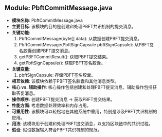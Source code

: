 ## Module: PbftCommitMessage.java
- **模块名称**: PbftCommitMessage.java
- **主要目标**: 该模块的目的是创建和处理PBFT共识机制的提交消息。
- **关键功能**: 
  1. PbftCommitMessage(byte[] data): 从数据创建PBFT提交消息。
  2. PbftCommitMessage(PbftSignCapsule pbftSignCapsule): 从PBFT签名胶囊创建PBFT提交消息。
  3. getPBFTCommitResult(): 获取PBFT提交结果。
  4. getPbftSignCapsule(): 获取PBFT签名胶囊。
- **关键变量**: 
  1. pbftSignCapsule: 存储PBFT签名胶囊。
- **相互依赖**: 该模块依赖于PBFT签名胶囊和其他消息类型。
- **核心 vs. 辅助操作**: 核心操作包括创建和处理PBFT提交消息，辅助操作包括获取答复消息。
- **操作顺序**: 创建PBFT提交消息 -> 获取PBFT提交结果。
- **性能方面**: 考虑数据处理效率和内存占用。
- **可重用性**: 该模块可以轻松地在其他系统中重用，特别是涉及PBFT共识机制的应用。
- **用法**: 该模块用于创建和处理PBFT提交消息，以支持区块链中的共识过程。
- **假设**: 假设数据输入符合PBFT共识机制的规范。
